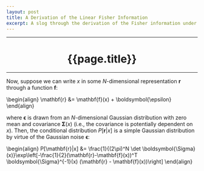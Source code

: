 ```yaml
---
layout: post
title: A Derivation of the Linear Fisher Information
excerpt: A slog through the derivation of the Fisher information under the assumption of Gaussian noise.
---
```

<hr class="rule-header-title-top">
<h1 align="center">{{page.title}}</h1>
<hr class="rule-header-title-bottom">

Now, suppose we can write $x$ in some $N$-dimensional representation $\mathbf{r}$ through a function $\mathbf{f}$:

\begin{align}
\mathbf{r} &= \mathbf{f}(x) + \boldsymbol{\epsilon}
\end{align}

where $\boldsymbol{\epsilon}$ is drawn from an $N$-dimensional Gaussian distribution with zero mean and covariance $\boldsymbol{\Sigma}(x)$ (i.e., the covariance is potentially dependent on $x$). Then, the conditional distribution $P[\mathbf{r}|x]$ is a simple Gaussian distribution by virtue of the Gaussian noise $\boldsymbol{\epsilon}$:

\begin{align}
P[\mathbf{r}|x] &= \frac{1}{(2\pi)^N \det \boldsymbol{\Sigma}(x)}\exp\left[-\frac{1}{2}(\mathbf{r}-\mathbf{f}(x))^T \boldsymbol{\Sigma}^{-1}(x) (\mathbf{r} - \mathbf{f}(x))\right]
\end{align}